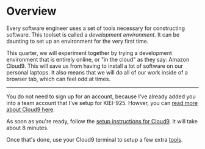 # Overview

Every software engineer uses a set of tools necessary for constructing
software.  This toolset is called a _development environment_. It can be
daunting to set up an environment for the very first time.

This quarter, we will experiment together by trying a development environment
that is entirely online, or "in the cloud" as they say: Amazon Cloud9.  This will save us
from having to install a lot of software on our personal laptops. It also means
that we will do all of our work inside of a browser tab, which can feel odd at times.

<hr>

You do not need to sign up for an account,
because I've already added you into a team account that I've setup for KIEI-925.
Howver, you can [read more about Cloud9 here](https://aws.amazon.com/cloud9/).  

As soon as you're ready, follow the [setup instructions for Cloud9](/1-setup/1-introduction/2-cloud9.md).  It will take about 8 minutes.

Once that's done, use your Cloud9 terminal to setup a few extra [tools](/1-setup/1-introduction/3-tools.md).

